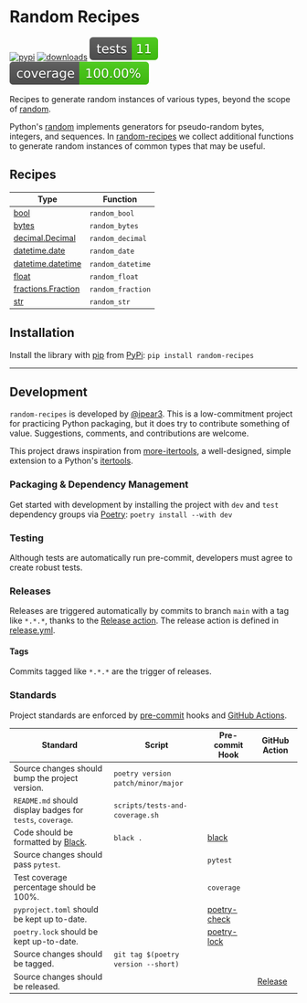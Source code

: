 # Random Recipes

[![pypi](https://img.shields.io/pypi/v/random-recipes)](https://pypi.org/project/random-recipes/#history)
[![downloads](https://img.shields.io/pypi/dm/random-recipes)](https://pypistats.org/packages/random-recipes)
![tests](images/badges/tests.svg)
![coverage](images/badges/coverage.svg)

Recipes to generate random instances of various types, beyond the scope of [random](https://docs.python.org/3/library/random.html).

Python's [random](https://docs.python.org/3/library/random.html) implements generators for pseudo-random bytes, integers, and sequences.
In [random-recipes](https://github.com/ipear3/random-recipes) we collect additional functions to generate random instances of common types that may be useful.

## Recipes

| Type                                                                                      | Function          |
|-------------------------------------------------------------------------------------------|-------------------|
| [bool](https://docs.python.org/3/library/stdtypes.html#boolean-values)                    | `random_bool`     |
| [bytes](https://docs.python.org/3/library/stdtypes.html?highlight=bytes#bytes-objects)    | `random_bytes`    |
| [decimal.Decimal](https://docs.python.org/3/library/decimal.html)                         | `random_decimal`  |
| [datetime.date](https://docs.python.org/3/library/datetime.html#date-objects)             | `random_date`     |
| [datetime.datetime](https://docs.python.org/3/library/datetime.html#datetime-objects)     | `random_datetime` |
| [float](https://docs.python.org/3/library/functions.html#float)                           | `random_float`    |
| [fractions.Fraction](https://docs.python.org/3/library/fractions.html#fractions.Fraction) | `random_fraction` |
| [str](https://docs.python.org/3/library/stdtypes.html#str)                                | `random_str`      |

## Installation

Install the library with [pip](https://pip.pypa.io/en/stable/) from [PyPi](https://pypi.org/):
`pip install random-recipes`

---

## Development

`random-recipes` is developed by [@ipear3](https://github.com/ipear3).
This is a low-commitment project for practicing Python packaging, but it does try to contribute something of value.
Suggestions, comments, and contributions are welcome.

This project draws inspiration from [more-itertools](https://github.com/more-itertools/more-itertools), a well-designed, simple extension to a Python's [itertools](https://docs.python.org/3/library/itertools.html).

### Packaging & Dependency Management
Get started with development by installing the project with `dev` and `test` dependency groups via [Poetry](https://python-poetry.org/): `poetry install --with dev`

### Testing

Although tests are automatically run pre-commit, developers must agree to create robust tests.

### Releases
Releases are triggered automatically by commits to branch `main` with a tag like `*.*.*`, thanks to the [Release action](https://github.com/ipear3/random-recipes/actions/workflows/release.yml).
The release action is defined in [release.yml](https://github.com/ipear3/random-recipes/blob/main/.github/workflows/release.yml).

#### Tags

Commits tagged like `*.*.*` are the trigger of releases.

### Standards

Project standards are enforced by [pre-commit](https://pre-commit.com/) hooks and [GitHub Actions](https://docs.github.com/en/actions).

| Standard                                                                      | Script                              | Pre-commit Hook                                                                                                      | GitHub Action                                                                     |
|-------------------------------------------------------------------------------|-------------------------------------|----------------------------------------------------------------------------------------------------------------------|-----------------------------------------------------------------------------------|
| Source changes should bump the project version.                               | `poetry version patch/minor/major`  |                                                                                                                      |                                                                                   |
| `README.md` should display badges for `tests`, `coverage`.                    | `scripts/tests-and-coverage.sh`     |                                                                                                                      |                                                                                   |
| Code should be formatted by [Black](https://black.readthedocs.io/en/stable/). | `black .`                           | [black](https://black.readthedocs.io/en/stable/integrations/source_version_control.html#version-control-integration) |                                                                                   |
| Source changes should pass `pytest`.                                          |                                     | `pytest`                                                                                                             |                                                                                   |
| Test coverage percentage should be 100%.                                      |                                     | `coverage`                                                                                                           |                                                                                   |
| `pyproject.toml` should be kept up to-date.                                   |                                     | [poetry-check](https://python-poetry.org/docs/master/pre-commit-hooks/#poetry-check)                                 |                                                                                   |
| `poetry.lock` should be kept up-to-date.                                      |                                     | [poetry-lock](https://python-poetry.org/docs/master/pre-commit-hooks/#poetry-check)                                  |                                                                                   |
| Source changes should be tagged.                                              | `git tag $(poetry version --short)` |                                                                                                                      |                                                                                   |
| Source changes should be released.                                            |                                     |                                                                                                                      | [Release](https://github.com/ipear3/random-recipes/actions/workflows/release.yml) |
